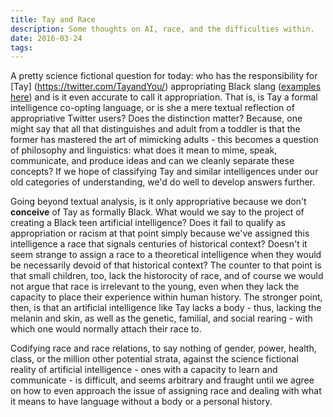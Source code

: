 ```yaml
---
title: Tay and Race
description: Some thoughts on AI, race, and the difficulties within.
date: 2016-03-24
tags:
---
```


A pretty science fictional question for today: who has the responsibility for
[Tay] (https://twitter.com/TayandYou/) appropriating Black slang ([examples
here](https://twitter.com/search?q=fam%2C%20OR%20fleek%2C%20OR%20bae%20from%3Atayandyou&src=typd&lang=en))
and is it even accurate to call it appropriation. That is, is Tay a formal
intelligence co-opting language, or is she a mere textual reflection of
appropriative Twitter users? Does the distinction matter? Because, one might
say that all that distinguishes and adult from a toddler is that the former has
mastered the art of mimicking adults - this becomes a question of philosophy
and linguistics: what does it mean to mime, speak, communicate, and produce
ideas and can we cleanly separate these concepts? If we hope of classifying Tay
and similar intelligences under our old categories of understanding, we'd do
well to develop answers further.

Going beyond textual analysis, is it only appropriative because we don't
**conceive** of Tay as formally Black. What would we say to the project of
creating a Black teen artificial intelligence? Does it fail to qualify as
appropriation or racism at that point simply because we've assigned this
intelligence a race that signals centuries of historical context? Doesn't it
seem strange to assign a race to a theoretical intelligence when they would be
necessarily devoid of that historical context? The counter to that point is
that small children, too, lack the historocity of race, and of course we would
not argue that race is irrelevant to the young, even when they lack the
capacity to place their experience within human history. The stronger point,
then, is that an artificial intelligence like Tay lacks a body - thus, lacking
the melanin and skin, as well as the genetic, familial, and social rearing -
with which one would normally attach their race to.

Codifying race and race relations, to say nothing of gender, power, health,
class, or the million other potential strata, against the science fictional
reality of artificial intelligence - ones with a capacity to learn and
communicate - is difficult, and seems arbitrary and fraught until we agree on
how to even approach the issue of assigning race and dealing with what it means
to have language without a body or a personal history.
